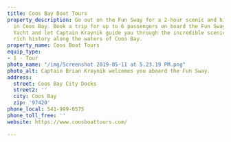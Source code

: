 ```yaml
---
title: Coos Bay Boat Tours
property_description: Go out on the Fun Sway for a 2-hour scenic and historic tour
  in Coos Bay. Book a trip for up to 6 passengers on board the Fun Sway, a 40’ Motor
  Yacht and let Captain Kraynik guide you through the incredible scenic beauty and
  rich history along the waters of Coos Bay.
property_name: Coos Boat Tours
equip_type:
- 1 - Tour
photo_name: "/img/Screenshot 2019-05-11 at 5.23.19 PM.png"
photo_alt: Captain Brian Kraynik welcomes you aboard the Fun Sway.
address:
  street: Coos Bay City Docks
  street2: ''
  city: Coos Bay
  zip: '97420'
phone_local: 541-999-6575
phone_toll_free: ''
website: https://www.coosboattours.com/

---
```


